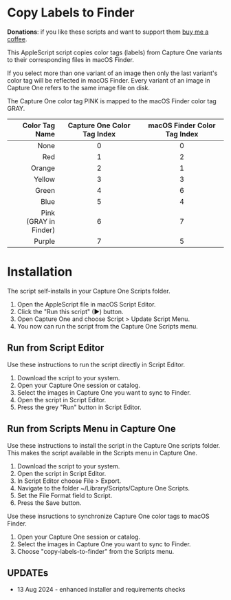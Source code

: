# Copy Labels to Finder

**Donations**: if you like these scripts and want to support them [buy me a coffee](https://buymeacoffee.com/walterrowe).

This AppleScript script copies color tags (labels) from Capture One variants to their corresponding files in macOS Finder.

If you select more than one variant of an image then only the last variant's color tag will be reflected in macOS Finder. Every variant of an image in Capture One refers to the same image file on disk.

The Capture One color tag PINK is mapped to the macOS Finder color tag GRAY.

| Color Tag Name | Capture One Color Tag Index | macOS Finder Color Tag Index |
| ---: | :--: | :--: |
| None | 0 | 0 |
| Red | 1 | 2 |
| Orange | 2 | 1 |
| Yellow | 3 | 3 |
| Green | 4 | 6 |
| Blue | 5 | 4 |
| Pink<br>(GRAY in Finder) | 6 | 7 |
| Purple | 7 | 5 |

# Installation

The script self-installs in your Capture One Scripts folder.

1. Open the AppleScript file in macOS Script Editor.
1. Click the "Run this script" (&#9654;) button.
1. Open Capture One and choose Script > Update Script Menu.
1. You now can run the script from the Capture One Scripts menu.


## Run from Script Editor

Use these instructions to run the script directly in Script Editor.

1. Download the script to your system.
2. Open your Capture One session or catalog.
3. Select the images in Capture One you want to sync to Finder.
4. Open the script in Script Editor.
5. Press the grey "Run" button in Script Editor.

## Run from Scripts Menu in Capture One

Use these instructions to install the script in the Capture One scripts folder. This makes the script available in the Scripts menu in Capture One.

1. Download the script to your system.
2. Open the script in Script Editor.
3. In Script Editor choose File > Export.
4. Navigate to the folder ~/Library/Scripts/Capture One Scripts.
5. Set the File Format field to Script.
6. Press the Save button.

Use these insructions to synchronize Capture One color tags to macOS Finder.

1. Open your Capture One session or catalog.
2. Select the images in Capture One you want to sync to Finder.
3. Choose "copy-labels-to-finder" from the Scripts menu.

## UPDATEs

- 13 Aug 2024 - enhanced installer and requirements checks

